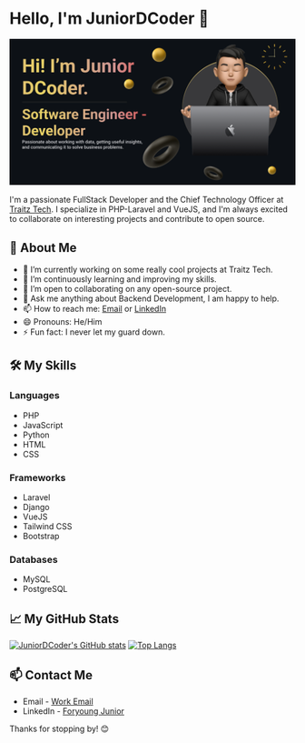 # Hello, I'm JuniorDCoder 👋

![Banner](https://github.com/JuniorDCoder/JuniorDCoder/blob/main/Make%20your%20README.png)

I'm a passionate FullStack Developer and the Chief Technology Officer at [Traitz Tech](https://www.traitz.tech). I specialize in PHP-Laravel and VueJS, and I'm always excited to collaborate on interesting projects and contribute to open source.

## 🚀 About Me
- 🔭 I’m currently working on some really cool projects at Traitz Tech.
- 🌱 I’m continuously learning and improving my skills.
- 👯 I’m open to collaborating on any open-source project.
- 💬 Ask me anything about Backend Development, I am happy to help.
- 📫 How to reach me: [Email](mailto:foryoungjuniorngu@gmail.com) or [LinkedIn](https://www.linkedin.com/in/foryoung-junior-24887b206/)
- 😄 Pronouns: He/Him
- ⚡ Fun fact: I never let my guard down.

## 🛠️ My Skills
### Languages
- PHP
- JavaScript
- Python
- HTML
- CSS

### Frameworks
- Laravel
- Django
- VueJS
- Tailwind CSS
- Bootstrap

### Databases
- MySQL
- PostgreSQL

## 📈 My GitHub Stats
[![JuniorDCoder's GitHub stats](https://github-readme-stats.vercel.app/api?username=JuniorDCoder)](https://github.com/anuraghazra/github-readme-stats&show=reviews,discussions_started,discussions_answered,prs_merged,prs_merged_percentage&show_icons=true&theme=redical)
[![Top Langs](https://github-readme-stats.vercel.app/api/top-langs/?username=JuniorDCoder)](https://github.com/anuraghazra/github-readme-stats&layout=donut-vertical&lang_count=8&theme=radical)

## 📫 Contact Me
- Email - [Work Email](mailto:juniorngu@traitz.tech)
- LinkedIn - [Foryoung Junior](https://www.linkedin.com/in/foryoung-junior-24887b206/)

Thanks for stopping by! 😊
